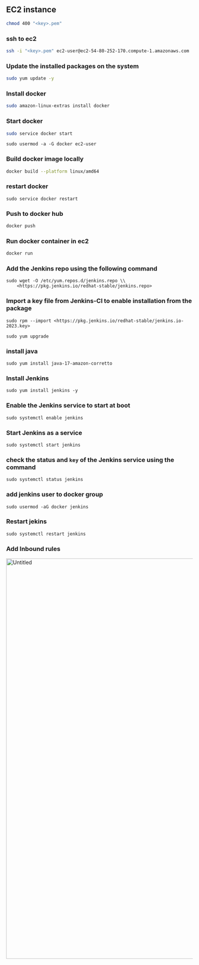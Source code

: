 ## EC2 instance

```bash
chmod 400 "<key>.pem"
```

### ssh to ec2

```bash
ssh -i "<key>.pem" ec2-user@ec2-54-80-252-170.compute-1.amazonaws.com
```

### Update the installed packages on the system

```bash
sudo yum update -y
```

### Install docker

```bash
sudo amazon-linux-extras install docker
```

### Start docker

```bash
sudo service docker start
```

```
sudo usermod -a -G docker ec2-user
```

### Build docker image locally

```bash
docker build --platform linux/amd64
```

### restart docker

```
sudo service docker restart
```

### Push to docker hub

```bash
docker push
```

### Run docker container in ec2

```bash
docker run
```

### Add the Jenkins repo using the following command

```
sudo wget -O /etc/yum.repos.d/jenkins.repo \\
    <https://pkg.jenkins.io/redhat-stable/jenkins.repo>
```

### Import a key file from Jenkins-CI to enable installation from the package

```
sudo rpm --import <https://pkg.jenkins.io/redhat-stable/jenkins.io-2023.key>
```

```
sudo yum upgrade
```

### install java

```
sudo yum install java-17-amazon-corretto
```

### Install Jenkins

```
sudo yum install jenkins -y
```

### Enable the Jenkins service to start at boot

```
sudo systemctl enable jenkins
```

### Start Jenkins as a service

```
sudo systemctl start jenkins
```

### check the status and `key` of the Jenkins service using the command

```
sudo systemctl status jenkins
```

### add jenkins user to docker group

```
sudo usermod -aG docker jenkins
```

### Restart jekins

```
sudo systemctl restart jenkins
```

### Add Inbound rules
<img width="1080" alt="Untitled" src="https://github.com/EdWIN1021/cheatsheet/assets/17692914/f127b934-b5c9-4274-96e9-419664fbfb30">


